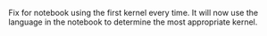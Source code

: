 Fix for notebook using the first kernel every time. It will now use the language in the notebook to determine the most appropriate kernel.